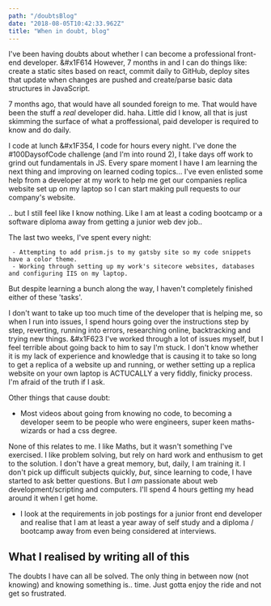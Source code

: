 ```yaml
---
path: "/doubtsBlog"
date: "2018-08-05T10:42:33.962Z"
title: "When in doubt, blog"
---
```


I've been having doubts about whether I can become a professional front-end developer. &#x1F614 However, 7 months in and I can do things like: create a static sites based on react, commit daily to GitHub, deploy sites that update when changes are pushed and create/parse basic data structures in JavaScript.

7 months ago, that would have all sounded foreign to me.  That would have been the stuff a *real* developer did. haha. Little did I know, all that is just skimming the surface of what a proffessional, paid developer is required to know and do daily.

I code at lunch &#x1F354, I code for hours every night.  I've done the #100DaysofCode challenge (and I'm into round 2), I take days off work to grind out fundamentals in JS.  Every spare moment I have I am learning the next thing and improving on learned coding topics...  I've even enlisted some help from a developer at my work to help me get our companies replica website set up on my laptop so I can start making pull requests to our company's website.

.. but I still feel like I know nothing.  Like I am at least a coding bootcamp or a software diploma away from getting a junior web dev job..

The last two weeks, I've spent every night:

     - Attempting to add prism.js to my gatsby site so my code snippets have a color theme.
     - Working through setting up my work's sitecore websites, databases and configuring IIS on my laptop.

But despite learning a bunch along the way, I haven't completely finished either of these 'tasks'.

I don't want to take up too much time of the developer that is helping me, so when I run into issues, I spend hours going over the instructions step by step, reverting, running into errors, researching online, backtracking and trying new things. &#x1F623 I've worked through a lot of issues myself, but I feel terrible about going back to him to say I'm stuck.  I don't know whether it is my lack of experience and knowledge that is causing it to take so long to get a replica of a website up and running, or wether setting up a replica website on your own laptop is ACTUCALLY a very fiddly, finicky process.  I'm afraid of the truth if I ask.   

Other things that cause doubt:
- Most videos about going from knowing no code, to becoming a developer seem to be people who were engineers, super keen maths-wizards or had a css degree.

None of this relates to me.  I like Maths, but it wasn't something I've exercised.  I like problem solving, but rely on hard work and enthusism to get to the solution.  I don't have a great memory, but, daily, I am training it. I don't pick up difficult subjects quickly, *but*, since learning to code, I have started to ask better questions.
But I *am* passionate about web development/scripting and computers. I'll spend 4 hours getting my head around it when I get home.

- I look at the requirements in job postings for a junior front end developer and realise that I am at least a year away of self study and a diploma / bootcamp away from even being considered at interviews.

## What I realised by writing all of this

The doubts I have can all be solved.  The only thing in between now (not knowing) and knowing something is..  time.  Just gotta enjoy the ride and not get so frustrated.